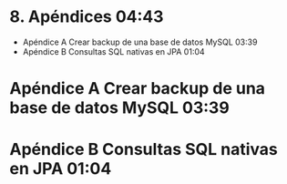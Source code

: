 # 8. Apéndices 04:43

* Apéndice A Crear backup de una base de datos MySQL 03:39
* Apéndice B Consultas SQL nativas en JPA 01:04

# Apéndice A Crear backup de una base de datos MySQL 03:39
# Apéndice B Consultas SQL nativas en JPA 01:04
